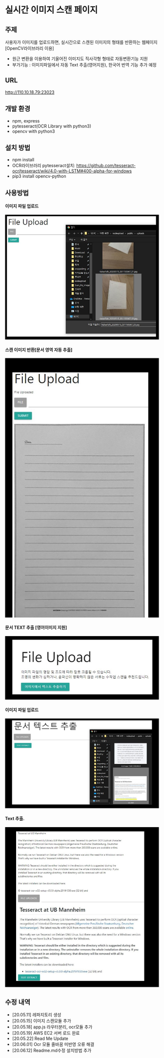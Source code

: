 # 실시간 이미지 스캔 페이지
## 주제
사용자가 이미지를 업로드하면, 실시간으로 스캔된 이미지의 형태를 반환하는 웹페이지[OpenCV라이브러리 이용]
- 원근 변환을 이용하여 기울어진 이미지도 직사각형 형태로 자동변환기능 지원
- 부가기능 : 이미지파일에서 자동 Text 추출(영어지원), 한국어 번역 기능 추가 예정

## URL
http://110.10.18.79:23023

## 개발 환경
- npm, express
- pytesseract(OCR Library with python3)
- opencv with python3

## 설치 방법
- npm install
- OCR라이브러리 pytesseract설치: https://github.com/tesseract-ocr/tesseract/wiki/4.0-with-LSTM#400-alpha-for-windows 
- pip3 install opencv-python

## 사용방법
  #### 이미지 파일 업로드
![1](./src/1.JPG)
  #### 스캔 이미지 반환[문서 영역 자동 추출]
![2](./src/2.JPG)
  #### 문서 TEXT 추출 [영어이미지 지원]
![3](./src/3.JPG)
  #### 이미지 파일 업로드
![4](./src/4.JPG)
  #### Text 추출.
![5](./src/5.JPG)



## 수정 내역
 * [20.05.11] 레파지토리 생성
 * [20.05.15] 이미지 스캔모듈 추가
 * [20.05.18] app.js 라우터분리, ocr모듈 추가
 * [20.05.19] AWS EC2 서버 로드 완료
 * [20.05.22] Read Me Update
 * [20.06.01] Ocr 모듈 줄바꿈 미반영 오류 해결
 * [20.06.12] Readme.md수정 설치방법 추가